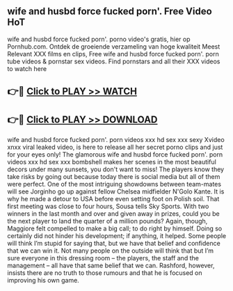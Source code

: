 ## wife and husbd force fucked porn'. Free Video HoT 

wife and husbd force fucked porn'. porno video's gratis, hier op Pornhub.com. Ontdek de groeiende verzameling van hoge kwaliteit Meest Relevant XXX films en clips,
Free wife and husbd force fucked porn'. porn tube videos & pornstar sex videos. Find pornstars and all their XXX videos to watch here


## 👉🔴 [Click to PLAY >> WATCH](http://us.freeplayer.one?title=wife_and_husbd_force_fucked_porn'.&ref=16D)

## 👉🔴 [Click to PLAY >> DOWNLOAD](http://us.freeplayer.one?title=wife_and_husbd_force_fucked_porn'.&ref=16D)


wife and husbd force fucked porn'. porn videos xxx hd sex xxx sexy Xvideo xnxx viral leaked video, is here to release all her secret porno clips and just for your eyes only! The glamorous wife and husbd force fucked porn'. porn videos xxx hd sex xxx bombshell makes her scenes in the most beautiful decors under many sunsets, you don't want to miss! The players know they take risks by going out because today there is social media but all of them were perfect. One of the most intriguing showdowns between team-mates will see Jorginho go up against fellow Chelsea midfielder N'Golo Kante. It is why he made a detour to USA before even setting foot on Polish soil. That first meeting was close to four hours, Sousa tells Sky Sports. With two winners in the last month and over and given away in prizes, could you be the next player to land the quarter of a million pounds? Again, though, Maggiore felt compelled to make a big call; to do right by himself. Doing so certainly did not hinder his development; if anything, it helped. Some people will think I’m stupid for saying that, but we have that belief and confidence that we can win it. Not many people on the outside will think that but I’m sure everyone in this dressing room – the players, the staff and the management – all have that same belief that we can. Rashford, however, insists there are no truth to those rumours and that he is focused on improving his own game.